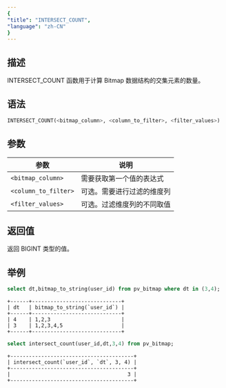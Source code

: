 ```yaml
---
{
"title": "INTERSECT_COUNT",
"language": "zh-CN"
}
---
```


<!-- 
Licensed to the Apache Software Foundation (ASF) under one
or more contributor license agreements.  See the NOTICE file
distributed with this work for additional information
regarding copyright ownership.  The ASF licenses this file
to you under the Apache License, Version 2.0 (the
"License"); you may not use this file except in compliance
with the License.  You may obtain a copy of the License at
  http://www.apache.org/licenses/LICENSE-2.0
Unless required by applicable law or agreed to in writing,
software distributed under the License is distributed on an
"AS IS" BASIS, WITHOUT WARRANTIES OR CONDITIONS OF ANY
KIND, either express or implied.  See the License for the
specific language governing permissions and limitations
under the License.
-->


## 描述

INTERSECT_COUNT 函数用于计算 Bitmap 数据结构的交集元素的数量。

## 语法

```sql
INTERSECT_COUNT(<bitmap_column>, <column_to_filter>, <filter_values>)
```

## 参数

| 参数 | 说明 |
| -- | -- |
| `<bitmap_column>` | 需要获取第一个值的表达式 |
| `<column_to_filter>` | 可选。需要进行过滤的维度列 |
| `<filter_values>` | 可选。过滤维度列的不同取值 |

## 返回值

返回 BIGINT 类型的值。

## 举例

```sql
select dt,bitmap_to_string(user_id) from pv_bitmap where dt in (3,4);
```

```text
+------+-----------------------------+
| dt   | bitmap_to_string(`user_id`) |
+------+-----------------------------+
| 4    | 1,2,3                       |
| 3    | 1,2,3,4,5                   |
+------+-----------------------------+
```

```sql
select intersect_count(user_id,dt,3,4) from pv_bitmap;
```

```text
+----------------------------------------+
| intersect_count(`user_id`, `dt`, 3, 4) |
+----------------------------------------+
|                                      3 |
+----------------------------------------+
```
